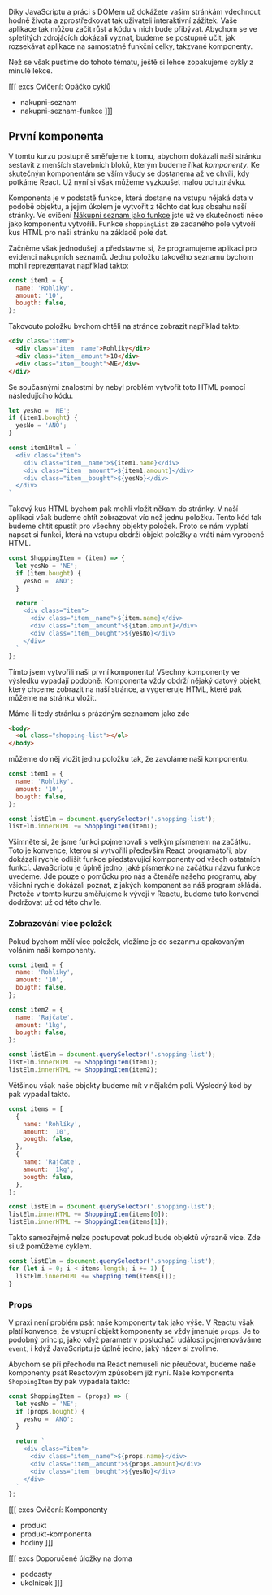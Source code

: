 Díky JavaScriptu a práci s DOMem už dokážete vašim stránkám vdechnout hodně života a zprostředkovat tak uživateli interaktivní zážitek. Vaše aplikace tak můžou začít růst a kódu v nich bude přibývat. Abychom se ve spletitých zdrojácích dokázali vyznat, budeme se postupně učit, jak rozsekávat aplikace na samostatné funkční celky, takzvané komponenty.

Než se však pustíme do tohoto tématu, ještě si lehce zopakujeme cykly z minulé lekce.

[[[ excs Cvičení: Opáčko cyklů
- nakupni-seznam
- nakupni-seznam-funkce
]]]

## První komponenta

V tomtu kurzu postupně směřujeme k tomu, abychom dokázali naši stránku sestavit z menších stavebních bloků, kterým budeme říkat _komponenty_. Ke skutečným komponentám se vším všudy se dostanema až ve chvíli, kdy potkáme React. Už nyní si však můžeme vyzkoušet malou ochutnávku.

Komponenta je v podstatě funkce, která dostane na vstupu nějaká data v podobě objektu, a jejím úkolem je vytvořit z těchto dat kus obsahu naší stránky. Ve cvičení [Nákupní seznam jako funkce](#exc-nakupni-seznam-jako-funkce) jste už ve skutečnosti něco jako  komponentu vytvořili. Funkce `shoppingList` ze zadaného pole vytvoří kus HTML pro naši stránku na základě pole dat. 

Začněme však jednodušeji a představme si, že programujeme aplikaci pro evidenci nákupních seznamů. Jednu položku takového seznamu bychom mohli reprezentavat například takto:

```js
const item1 = {
  name: 'Rohlíky',
  amount: '10',
  bougth: false,
};
```

Takovouto položku bychom chtěli na stránce zobrazit například takto:

```html
<div class="item">
  <div class="item__name">Rohlíky</div>
  <div class="item__amount">10</div>
  <div class="item__bought">NE</div>
</div>
```

Se současnými znalostmi by nebyl problém vytvořit toto HTML pomocí následujícího kódu.

```js
let yesNo = 'NE';
if (item1.bought) {
  yesNo = 'ANO';
}

const item1Html = `
  <div class="item">
    <div class="item__name">${item1.name}</div>
    <div class="item__amount">${item1.amount}</div>
    <div class="item__bought">${yesNo}</div>
  </div>
`
```

Takový kus HTML bychom pak mohli vložit někam do stránky. V naší aplikaci však budeme chtít zobrazovat víc než jednu položku. Tento kód tak budeme chtít spustit pro všechny objekty položek. Proto se nám vyplatí napsat si funkci, která na vstupu obdrží objekt položky a vrátí nám vyrobené HTML. 

```js
const ShoppingItem = (item) => {
  let yesNo = 'NE';
  if (item.bought) {
    yesNo = 'ANO';
  }

  return `
    <div class="item">
      <div class="item__name">${item.name}</div>
      <div class="item__amount">${item.amount}</div>
      <div class="item__bought">${yesNo}</div>
    </div>
  `
};
```

Tímto jsem vytvořili naši první komponentu! Všechny komponenty ve výsledku vypadají podobně. Komponenta vždy obdrží nějaký datový objekt, který chceme zobrazit na naší stránce, a vygeneruje HTML, které pak můžeme na stránku vložit. 

Máme-li tedy stránku s prázdným seznamem jako zde

```html
<body>
  <ol class="shopping-list"></ol>
</body>
```

můžeme do něj vložit jednu položku tak, že zavoláme naši komponentu. 

```js
const item1 = {
  name: 'Rohlíky',
  amount: '10',
  bougth: false,
};

const listElm = document.querySelector('.shopping-list');
listElm.innerHTML += ShoppingItem(item1);
```

Všimněte si, že jsme funkci pojmenovali s velkým písmenem na začátku. Toto je konvence, kterou si vytvořili především React programátoři, aby dokázali rychle odlišit funkce představující komponenty od všech ostatních funkcí. JavaScriptu je úplně jedno, jaké písmenko na začátku názvu funkce uvedeme. Jde pouze o pomůcku pro nás a čtenáře našeho programu, aby všichni rychle dokázali poznat, z jakých komponent se náš program skládá. Protože v tomto kurzu směřujeme k vývoji v Reactu, budeme tuto konvenci dodržovat už od této chvíle.

### Zobrazování více položek

Pokud bychom mělí více položek, vložíme je do sezanmu opakovaným voláním naší komponenty. 

```js
const item1 = {
  name: 'Rohlíky',
  amount: '10',
  bougth: false,
};

const item2 = {
  name: 'Rajčate',
  amount: '1kg',
  bougth: false,
};

const listElm = document.querySelector('.shopping-list');
listElm.innerHTML += ShoppingItem(item1);
listElm.innerHTML += ShoppingItem(item2);
```

Většinou však naše objekty budeme mít v nějakém poli. Výsledný kód by pak vypadal takto.

```js
const items = [
  {
    name: 'Rohlíky',
    amount: '10',
    bougth: false,
  },
  {
    name: 'Rajčate',
    amount: '1kg',
    bougth: false,
  },
];

const listElm = document.querySelector('.shopping-list');
listElm.innerHTML += ShoppingItem(items[0]);
listElm.innerHTML += ShoppingItem(items[1]);
```

Takto samozřejmě nelze postupovat pokud bude objektů výrazně více. Zde si už pomůžeme cyklem.

```js
const listElm = document.querySelector('.shopping-list');
for (let i = 0; i < items.length; i += 1) {
  listElm.innerHTML += ShoppingItem(items[i]);
}
```

### Props

V praxi není problém psát naše komponenty tak jako výše. V Reactu však platí konvence, že vstupní objekt komponenty se vždy jmenuje `props`. Je to podobný princip, jako když parametr v posluchači události pojmenováváme `event`, i když JavaScriptu je úplně jedno, jaký název si zvolíme. 

Abychom se při přechodu na React nemuseli nic přeučovat, budeme naše komponenty psát Reactovým způsobem již nyní. Naše komponenta `ShoppingItem` by pak vypadala takto:

```js
const ShoppingItem = (props) => {
  let yesNo = 'NE';
  if (props.bought) {
    yesNo = 'ANO';
  }

  return `
    <div class="item">
      <div class="item__name">${props.name}</div>
      <div class="item__amount">${props.amount}</div>
      <div class="item__bought">${yesNo}</div>
    </div>
  `
};
```

[[[ excs Cvičení: Komponenty
- produkt
- produkt-komponenta
- hodiny
]]]

[[[ excs Doporučené úložky na doma
- podcasty
- ukolnicek
]]]

<!-- ## Mandatory home reading

To better prepare you for the life of a badass professional programmer, from this lesson onwards we are going to write the mandatory home readings in English. Even if you do not aspire for a professional career in programming and just want to be a hobbyist, you will not be able to avoid English for long. It slowly sneaks in with your variable names but the road continues much further.

- Most of good courses, articles and video tutorials are in English.
- Most helpful books about programming are written in English.
- All the documentation for HTML, CSS, JavaScript and other tools and technologies is in English.
- If you have a problem and decide to take it to Stack Overflow, guess what? Your communication will be in English.

Switching to English may seem daunting at first. But in a while you will find that technical English is rather straightforward. Reading technical manuals and articles is not like reading a novel or, God forbid, reading the newspapers. The vocabulary in this particular area is quite limited and most of the time the hardest part is understanding the technical terms. If at first you feel a bit frightened by English, do not hesitate to chuck this paragraph into [Google Translator](https://translate.google.com/?sl=en&tl=cs). It is quite capable these days. In fact, with these simple texts, most of the time the translation is almost 100% acurate.

Once you get the hang of it, reading IT English will be a breeze. Actually, reading IT articles and books is a good way to get better in English in general. When at last you are smoothly reading through all the discussions on Stack Overflow, you might even get excited to read some real English literature. -->
